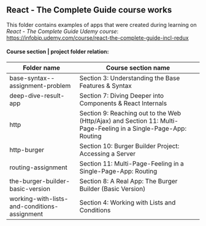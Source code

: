 ## React - The Complete Guide course works

This folder contains examples of apps that were created during learning on _React - The Complete Guide Udemy course_: https://infobip.udemy.com/course/react-the-complete-guide-incl-redux

#### Course section | project folder relation:

| Folder name                                  | Course section name                                                                                             |
| -------------------------------------------- | --------------------------------------------------------------------------------------------------------------- |
| base-syntax--assignment-problem              | Section 3: Understanding the Base Features & Syntax                                                             |
| deep-dive-result-app                         | Section 7: Diving Deeper into Components & React Internals                                                      |
| http                                         | Section 9: Reaching out to the Web (Http/Ajax) and Section 11: Multi-Page-Feeling in a Single-Page-App: Routing |
| http-burger                                  | Section 10: Burger Builder Project: Accessing a Server                                                          |
| routing-assignment                           | Section 11: Multi-Page-Feeling in a Single-Page-App: Routing                                                    |
| the-burger-builder-basic-version             | Section 8: A Real App: The Burger Builder (Basic Version)                                                       |
| working-with-lists-and-conditions-assignment | Section 4: Working with Lists and Conditions                                                                    |
